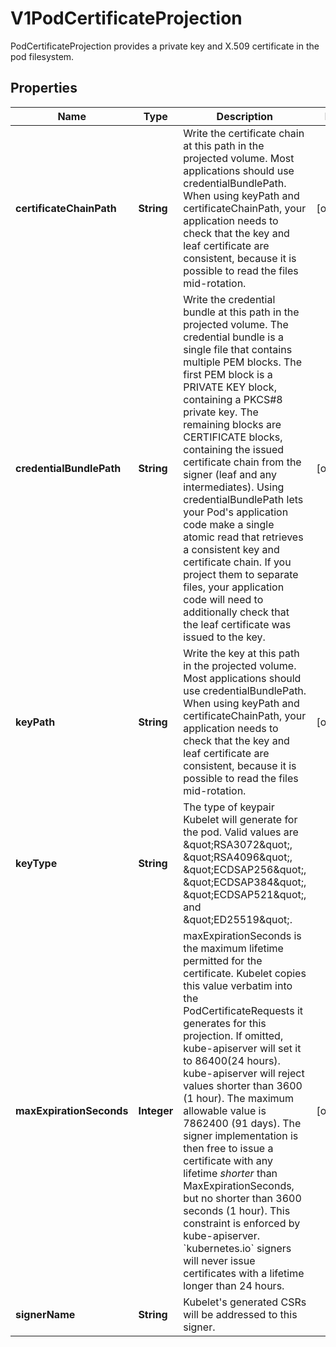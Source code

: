

# V1PodCertificateProjection

PodCertificateProjection provides a private key and X.509 certificate in the pod filesystem.

## Properties

| Name | Type | Description | Notes |
|------------ | ------------- | ------------- | -------------|
|**certificateChainPath** | **String** | Write the certificate chain at this path in the projected volume.  Most applications should use credentialBundlePath.  When using keyPath and certificateChainPath, your application needs to check that the key and leaf certificate are consistent, because it is possible to read the files mid-rotation. |  [optional] |
|**credentialBundlePath** | **String** | Write the credential bundle at this path in the projected volume.  The credential bundle is a single file that contains multiple PEM blocks. The first PEM block is a PRIVATE KEY block, containing a PKCS#8 private key.  The remaining blocks are CERTIFICATE blocks, containing the issued certificate chain from the signer (leaf and any intermediates).  Using credentialBundlePath lets your Pod&#39;s application code make a single atomic read that retrieves a consistent key and certificate chain.  If you project them to separate files, your application code will need to additionally check that the leaf certificate was issued to the key. |  [optional] |
|**keyPath** | **String** | Write the key at this path in the projected volume.  Most applications should use credentialBundlePath.  When using keyPath and certificateChainPath, your application needs to check that the key and leaf certificate are consistent, because it is possible to read the files mid-rotation. |  [optional] |
|**keyType** | **String** | The type of keypair Kubelet will generate for the pod.  Valid values are \&quot;RSA3072\&quot;, \&quot;RSA4096\&quot;, \&quot;ECDSAP256\&quot;, \&quot;ECDSAP384\&quot;, \&quot;ECDSAP521\&quot;, and \&quot;ED25519\&quot;. |  |
|**maxExpirationSeconds** | **Integer** | maxExpirationSeconds is the maximum lifetime permitted for the certificate.  Kubelet copies this value verbatim into the PodCertificateRequests it generates for this projection.  If omitted, kube-apiserver will set it to 86400(24 hours). kube-apiserver will reject values shorter than 3600 (1 hour).  The maximum allowable value is 7862400 (91 days).  The signer implementation is then free to issue a certificate with any lifetime *shorter* than MaxExpirationSeconds, but no shorter than 3600 seconds (1 hour).  This constraint is enforced by kube-apiserver. &#x60;kubernetes.io&#x60; signers will never issue certificates with a lifetime longer than 24 hours. |  [optional] |
|**signerName** | **String** | Kubelet&#39;s generated CSRs will be addressed to this signer. |  |



